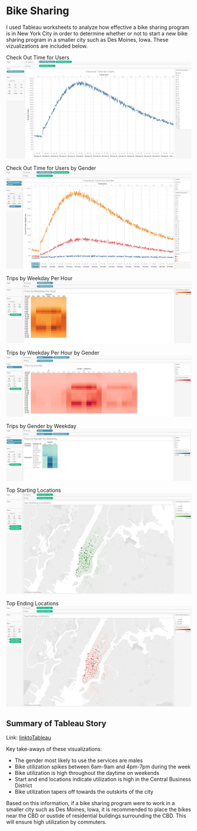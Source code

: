 # Bike Sharing

I used Tableau worksheets to analyze how effective a bike sharing program is in New York City in order to determine whether or not to start a new bike sharing program in a smaller city such as Des Moines, Iowa. These vizualizations are included below.


Check Out Time for Users
![CheckoutUsers](images/CheckoutUsers.png)


Check Out Time for Users by Gender
![CheckoutGender](images/CheckoutGender.png)


Trips by Weekday Per Hour
![Trips](images/Trips.png)


Trips by Weekday Per Hour by Gender
![TripsGender](images/TripsGender.png)


Trips by Gender by Weekday
![TripsGenderWeekday](images/TripsGenderWeekday.png)


Top Starting Locations
![TopStarting](images/TopStarting.png)


Top Ending Locations
![TopEnding](images/TopEnding.png)

## Summary of Tableau Story

Link: [linktoTableau](https://public.tableau.com/views/BikeSharing_16593140311920/BikeSharing-NewYorkCity?:language=en-US&publish=yes&:display_count=n&:origin=viz_share_link)

Key take-aways of these visualizations:
- The gender most likely to use the services are males
- Bike utilization spikes between 6am-9am and 4pm-7pm during the week
- Bike utilization is high throughout the daytime on weekends
- Start and end locations indicate utilization is high in the Central Business District
- Bike utilization tapers off towards the outskirts of the city

Based on this information, if a bike sharing program were to work in a smaller city such as Des Moines, Iowa, it is recommended to place the bikes near the CBD or oustide of residential buildings surrounding the CBD. This will ensure high utilization by commuters. 
